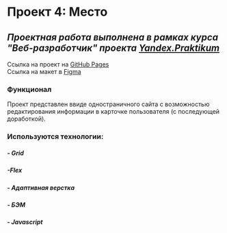 # Проект 4: Место


## ___Проектная работа выполнена в рамках курса "Веб-разработчик" проекта [Yandex.Praktikum](https://praktikum.yandex.ru)___


Ссылка на проект на [GitHub Pages](https://github.com/don-anton/mesto)  
Ссылка на макет в [Figma](https://www.figma.com/file/2cn9N9jSkmxD84oJik7xL7/JavaScript.-Sprint-4?node-id=0%3A1)

### Функционал

Проект представлен ввиде одностраничного сайта с возможностью редактирования информации в карточке пользователя (с последующей доработкой). 
### Используются технологии:
##### - Grid
##### -Flex
##### - Адаптивная верстка
##### - БЭМ
##### - Javascript